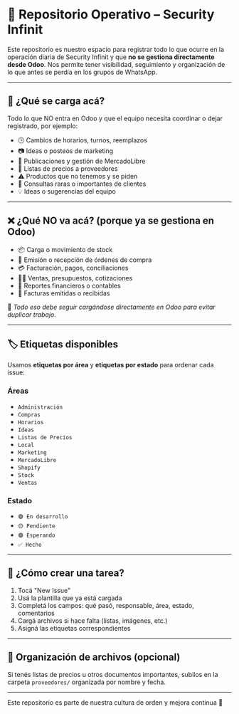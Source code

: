 # 📂 Repositorio Operativo – Security Infinit

Este repositorio es nuestro espacio para registrar todo lo que ocurre en la operación diaria de Security Infinit y que **no se gestiona directamente desde Odoo**. Nos permite tener visibilidad, seguimiento y organización de lo que antes se perdía en los grupos de WhatsApp.

---

## 📌 ¿Qué se carga acá?

Todo lo que NO entra en Odoo y que el equipo necesita coordinar o dejar registrado, por ejemplo:

* 🕒 Cambios de horarios, turnos, reemplazos
* 📷 Ideas o posteos de marketing
* 🛒 Publicaciones y gestión de MercadoLibre
* 📩 Listas de precios a proveedores
* ⚠️ Productos que no tenemos y se piden
* 👥 Consultas raras o importantes de clientes
* 💡 Ideas o sugerencias del equipo

---

## ❌ ¿Qué NO va acá? (porque ya se gestiona en Odoo)

* 📦 Carga o movimiento de stock
* 🧾 Emisión o recepción de órdenes de compra
* 💳 Facturación, pagos, conciliaciones
* 🧑‍💻 Ventas, presupuestos, cotizaciones
* 🧮 Reportes financieros o contables
* 🧾 Facturas emitidas o recibidas

📍 *Todo eso debe seguir cargándose directamente en Odoo para evitar duplicar trabajo.*

---

## 🏷️ Etiquetas disponibles

Usamos **etiquetas por área** y **etiquetas por estado** para ordenar cada issue:

### Áreas

* `Administración`
* `Compras`
* `Horarios`
* `Ideas`
* `Listas de Precios`
* `Local`
* `Marketing`
* `MercadoLibre`
* `Shopify`
* `Stock`
* `Ventas`

### Estado

* `🟢 En desarrollo`
* `🟡 Pendiente`
* `🟣 Esperando`
* `✅ Hecho`

---

## 📝 ¿Cómo crear una tarea?

1. Tocá "New Issue"
2. Usá la plantilla que ya está cargada
3. Completá los campos: qué pasó, responsable, área, estado, comentarios
4. Cargá archivos si hace falta (listas, imágenes, etc.)
5. Asigná las etiquetas correspondientes

---

## 📎 Organización de archivos (opcional)

Si tenés listas de precios u otros documentos importantes, subilos en la carpeta `proveedores/` organizada por nombre y fecha.

---

Este repositorio es parte de nuestra cultura de orden y mejora continua 💪
